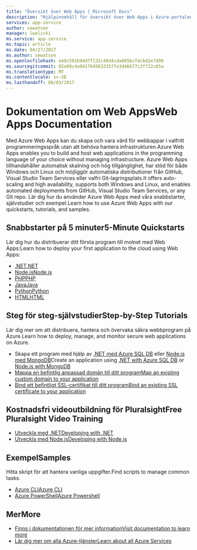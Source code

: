 ```yaml
---
title: "Översikt över Web Apps | Microsoft Docs"
description: "Hjälpinnehåll för översikt över Web Apps i Azure-portalen"
services: app-service
author: sewatson
manager: lwelicki
ms.service: app-service
ms.topic: article
ms.date: 04/27/2017
ms.author: sewatson
ms.openlocfilehash: e48c591b94d7f132c49d4cda805bcf4cbd2e7d98
ms.sourcegitcommit: 02e69c4a9d17645633357fe3d46677c2ff22c85a
ms.translationtype: MT
ms.contentlocale: sv-SE
ms.lasthandoff: 08/03/2017
---
```

# <a name="web-apps-documentation"></a><span data-ttu-id="9a954-103">Dokumentation om Web Apps</span><span class="sxs-lookup"><span data-stu-id="9a954-103">Web Apps Documentation</span></span>

<span data-ttu-id="9a954-104">Med Azure Web Apps kan du skapa och vara värd för webbappar i valfritt programmeringsspråk utan att behöva hantera infrastrukturen.</span><span class="sxs-lookup"><span data-stu-id="9a954-104">Azure Web Apps enables you to build and host web applications in the programming language of your choice without managing infrastructure.</span></span> <span data-ttu-id="9a954-105">Azure Web Apps tillhandahåller automatisk skalning och hög tillgänglighet, har stöd för både Windows och Linux och möjliggör automatiska distributioner från GitHub, Visual Studio Team Services eller valfri Git-lagringsplats.</span><span class="sxs-lookup"><span data-stu-id="9a954-105">It offers auto-scaling and high availability, supports both Windows and Linux, and enables automated deployments from GitHub, Visual Studio Team Services, or any Git repo.</span></span> <span data-ttu-id="9a954-106">Lär dig hur du använder Azure Web Apps med våra snabbstarter, självstudier och exempel.</span><span class="sxs-lookup"><span data-stu-id="9a954-106">Learn how to use Azure Web Apps with our quickstarts, tutorials, and samples.</span></span>

## <a name="5-minute-quickstarts"></a><span data-ttu-id="9a954-107">Snabbstarter på 5 minuter</span><span class="sxs-lookup"><span data-stu-id="9a954-107">5-Minute Quickstarts</span></span>

<span data-ttu-id="9a954-108">Lär dig hur du distribuerar ditt första program till molnet med Web Apps:</span><span class="sxs-lookup"><span data-stu-id="9a954-108">Learn how to deploy your first application to the cloud using Web Apps:</span></span>

- [<span data-ttu-id="9a954-109">.NET</span><span class="sxs-lookup"><span data-stu-id="9a954-109">.NET</span></span>](/azure/app-service-web/app-service-web-get-started-dotnet)
- [<span data-ttu-id="9a954-110">Node.js</span><span class="sxs-lookup"><span data-stu-id="9a954-110">Node.js</span></span>](/azure/app-service-web/app-service-web-get-started-nodejs)
- [<span data-ttu-id="9a954-111">PHP</span><span class="sxs-lookup"><span data-stu-id="9a954-111">PHP</span></span>](/azure/app-service-web/app-service-web-get-started-php)
- [<span data-ttu-id="9a954-112">Java</span><span class="sxs-lookup"><span data-stu-id="9a954-112">Java</span></span>](/azure/app-service-web/app-service-web-get-started-java)
- [<span data-ttu-id="9a954-113">Python</span><span class="sxs-lookup"><span data-stu-id="9a954-113">Python</span></span>](/azure/app-service-web/app-service-web-get-started-python)
- [<span data-ttu-id="9a954-114">HTML</span><span class="sxs-lookup"><span data-stu-id="9a954-114">HTML</span></span>](/azure/app-service-web/app-service-web-get-started-html)

## <a name="step-by-step-tutorials"></a><span data-ttu-id="9a954-115">Steg för steg-självstudier</span><span class="sxs-lookup"><span data-stu-id="9a954-115">Step-by-Step Tutorials</span></span>

<span data-ttu-id="9a954-116">Lär dig mer om att distribuera, hantera och övervaka säkra webbprogram på Azure.</span><span class="sxs-lookup"><span data-stu-id="9a954-116">Learn how to deploy, manage, and monitor secure web applications on Azure.</span></span>

- <span data-ttu-id="9a954-117">Skapa ett program med hjälp av [.NET med Azure SQL DB](/azure/app-service-web/app-service-web-tutorial-dotnet-sqldatabase) eller [Node.js med MongoDB](/azure/app-service-web/app-service-web-tutorial-nodejs-mongodb-app)</span><span class="sxs-lookup"><span data-stu-id="9a954-117">Create an application using [.NET with Azure SQL DB](/azure/app-service-web/app-service-web-tutorial-dotnet-sqldatabase) or [Node.js with MongoDB](/azure/app-service-web/app-service-web-tutorial-nodejs-mongodb-app)</span></span>
- [<span data-ttu-id="9a954-118">Mappa en befintlig anpassad domän till ditt program</span><span class="sxs-lookup"><span data-stu-id="9a954-118">Map an existing custom domain to your application</span></span>](/azure/app-service-web/app-service-web-tutorial-custom-domain)
- [<span data-ttu-id="9a954-119">Bind ett befintligt SSL-certifikat till ditt program</span><span class="sxs-lookup"><span data-stu-id="9a954-119">Bind an existing SSL certificate to your application</span></span>](/azure/app-service-web/app-service-web-tutorial-custom-SSL)

## <a name="free-pluralsight-video-training"></a><span data-ttu-id="9a954-120">Kostnadsfri videoutbildning för Pluralsight</span><span class="sxs-lookup"><span data-stu-id="9a954-120">Free Pluralsight Video Training</span></span>

- [<span data-ttu-id="9a954-121">Utveckla med .NET</span><span class="sxs-lookup"><span data-stu-id="9a954-121">Developing with .NET</span></span>](https://www.pluralsight.com/courses/developing-dotnet-microsoft-azure-getting-started?twoid=d6abac77-7dcc-4d33-9e03-f85e78989f02)
- [<span data-ttu-id="9a954-122">Utveckla med Node.js</span><span class="sxs-lookup"><span data-stu-id="9a954-122">Developing with Node.js</span></span>](https://www.pluralsight.com/courses/developing-nodejs-microsoft-azure-getting-started?twoid=d6abac77-7dcc-4d33-9e03-f85e78989f02)

## <a name="samples"></a><span data-ttu-id="9a954-123">Exempel</span><span class="sxs-lookup"><span data-stu-id="9a954-123">Samples</span></span>

<span data-ttu-id="9a954-124">Hitta skript för att hantera vanliga uppgifter.</span><span class="sxs-lookup"><span data-stu-id="9a954-124">Find scripts to manage common tasks.</span></span>

- [<span data-ttu-id="9a954-125">Azure CLI</span><span class="sxs-lookup"><span data-stu-id="9a954-125">Azure CLI</span></span>](/azure/app-service-web/app-service-cli-sample)
- [<span data-ttu-id="9a954-126">Azure PowerShell</span><span class="sxs-lookup"><span data-stu-id="9a954-126">Azure Powershell</span></span>](/azure/app-service-web/app-service-powershell-samples)

## <a name="more"></a><span data-ttu-id="9a954-127">Mer</span><span class="sxs-lookup"><span data-stu-id="9a954-127">More</span></span>

- [<span data-ttu-id="9a954-128">Finns i dokumentationen för mer information</span><span class="sxs-lookup"><span data-stu-id="9a954-128">Visit documentation to learn more</span></span>](/azure/app-service-web/index)
- [<span data-ttu-id="9a954-129">Lär dig mer om alla Azure-tjänster</span><span class="sxs-lookup"><span data-stu-id="9a954-129">Learn about all Azure Services</span></span>](https://aka.ms/j3wr7y)